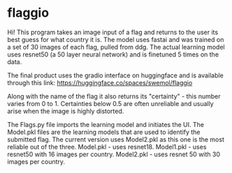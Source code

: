 # flaggio
Hi!
This program takes an image input of a flag and returns to the user its best guess for what country it is.
The model uses fastai and was trained on a set of 30 images of each flag, pulled from ddg.
The actual learning model uses resnet50 (a 50 layer neural network) and is finetuned 5 times on the data.

The final product uses the gradio interface on huggingface and is available through this link:
https://huggingface.co/spaces/swemol/flaggio

Along with the name of the flag it also returns its "certainty" - this number varies from 0 to 1.
Certainties below 0.5 are often unreliable and usually arise when the image is highly distorted.

The Flags.py file imports the learning model and initiates the UI.
The Model.pkl files are the learning models that are used to identify the submitted flag.
The current version uses Model2.pkl as this one is the most reliable out of the three.
Model.pkl - uses resnet18.
Model1.pkl - uses resnet50 with 16 images per country.
Model2.pkl - uses resnet 50 with 30 images per country.


